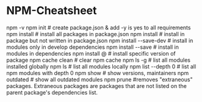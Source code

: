 # NPM-Cheatsheet

npm -v
npm init # create package.json & add -y is yes to all requirements
npm install # install all packages in package.json
npm install <package> # install in package but not written in package.json
npm install <package> --save-dev # install in modules only in develop dependencies
npm install <package>  --save # install in modules in dependencies
npm install <package>@<version> # install specific version of package
npm cache clean # clear npm cache
npm ls -g # list all modules installed globally
npm ls #  list all modules locally
npm list --depth 0 # list all npm modules with depth 0
npm show <package> # show versions, maintainers
npm outdated # show all outdated modules
npm prune #removes "extraneous" packages. Extraneous packages are packages that are not listed on the parent package's dependencies list.
